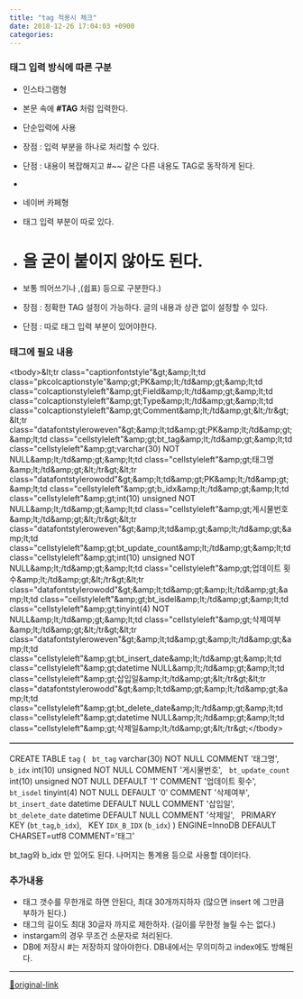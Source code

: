 ```yaml
---
title: "tag 적용시 체크"
date: 2018-12-26 17:04:03 +0900
categories: 
---
```

  

### 태그 입력 방식에 따른 구분

- 인스타그램형
- 본문 속에 **#TAG** 처럼 입력한다.
- 단순입력에 사용
- 장점 : 입력 부분을 하나로 처리할 수 있다.
- 단점 : 내용이 복잡해지고 #~~ 같은 다른 내용도 TAG로 동작하게 된다.
-   


- 네이버 카페형
- 태그 입력 부분이 따로 있다.
- # 을 굳이 붙이지 않아도 된다.
- 보통 띄어쓰기나 ,(쉽표) 등으로 구분한다.)
- 장점 : 정확한 TAG 설정이 가능하다. 글의 내용과 상관 없이 설정할 수 있다.
- 단점 : 따로 태그 입력 부분이 있어야한다.


### 태그에 필요 내용

<table border="1" class="statustablestyle" width="">&lt;tbody&gt;&amp;lt;tr class="captionfontstyle"&amp;gt;&amp;amp;lt;td class="pkcolcaptionstyle"&amp;amp;gt;PK&amp;amp;lt;/td&amp;amp;gt;&amp;amp;lt;td class="colcaptionstyleleft"&amp;amp;gt;Field&amp;amp;lt;/td&amp;amp;gt;&amp;amp;lt;td class="colcaptionstyleleft"&amp;amp;gt;Type&amp;amp;lt;/td&amp;amp;gt;&amp;amp;lt;td class="colcaptionstyleleft"&amp;amp;gt;Comment&amp;amp;lt;/td&amp;amp;gt;&amp;lt;/tr&amp;gt;&amp;lt;tr class="datafontstyleroweven"&amp;gt;&amp;amp;lt;td&amp;amp;gt;PK&amp;amp;lt;/td&amp;amp;gt;&amp;amp;lt;td class="cellstyleleft"&amp;amp;gt;bt_tag&amp;amp;lt;/td&amp;amp;gt;&amp;amp;lt;td class="cellstyleleft"&amp;amp;gt;varchar(30) NOT NULL&amp;amp;lt;/td&amp;amp;gt;&amp;amp;lt;td class="cellstyleleft"&amp;amp;gt;태그명&amp;amp;lt;/td&amp;amp;gt;&amp;lt;/tr&amp;gt;&amp;lt;tr class="datafontstylerowodd"&amp;gt;&amp;amp;lt;td&amp;amp;gt;PK&amp;amp;lt;/td&amp;amp;gt;&amp;amp;lt;td class="cellstyleleft"&amp;amp;gt;b_idx&amp;amp;lt;/td&amp;amp;gt;&amp;amp;lt;td class="cellstyleleft"&amp;amp;gt;int(10) unsigned NOT NULL&amp;amp;lt;/td&amp;amp;gt;&amp;amp;lt;td class="cellstyleleft"&amp;amp;gt;게시물번호&amp;amp;lt;/td&amp;amp;gt;&amp;lt;/tr&amp;gt;&amp;lt;tr class="datafontstyleroweven"&amp;gt;&amp;amp;lt;td&amp;amp;gt;&amp;amp;lt;/td&amp;amp;gt;&amp;amp;lt;td class="cellstyleleft"&amp;amp;gt;bt_update_count&amp;amp;lt;/td&amp;amp;gt;&amp;amp;lt;td class="cellstyleleft"&amp;amp;gt;int(10) unsigned NOT NULL&amp;amp;lt;/td&amp;amp;gt;&amp;amp;lt;td class="cellstyleleft"&amp;amp;gt;업데이트 횟수&amp;amp;lt;/td&amp;amp;gt;&amp;lt;/tr&amp;gt;&amp;lt;tr class="datafontstylerowodd"&amp;gt;&amp;amp;lt;td&amp;amp;gt;&amp;amp;lt;/td&amp;amp;gt;&amp;amp;lt;td class="cellstyleleft"&amp;amp;gt;bt_isdel&amp;amp;lt;/td&amp;amp;gt;&amp;amp;lt;td class="cellstyleleft"&amp;amp;gt;tinyint(4) NOT NULL&amp;amp;lt;/td&amp;amp;gt;&amp;amp;lt;td class="cellstyleleft"&amp;amp;gt;삭제여부&amp;amp;lt;/td&amp;amp;gt;&amp;lt;/tr&amp;gt;&amp;lt;tr class="datafontstyleroweven"&amp;gt;&amp;amp;lt;td&amp;amp;gt;&amp;amp;lt;/td&amp;amp;gt;&amp;amp;lt;td class="cellstyleleft"&amp;amp;gt;bt_insert_date&amp;amp;lt;/td&amp;amp;gt;&amp;amp;lt;td class="cellstyleleft"&amp;amp;gt;datetime NULL&amp;amp;lt;/td&amp;amp;gt;&amp;amp;lt;td class="cellstyleleft"&amp;amp;gt;삽입일&amp;amp;lt;/td&amp;amp;gt;&amp;lt;/tr&amp;gt;&amp;lt;tr class="datafontstylerowodd"&amp;gt;&amp;amp;lt;td&amp;amp;gt;&amp;amp;lt;/td&amp;amp;gt;&amp;amp;lt;td class="cellstyleleft"&amp;amp;gt;bt_delete_date&amp;amp;lt;/td&amp;amp;gt;&amp;amp;lt;td class="cellstyleleft"&amp;amp;gt;datetime NULL&amp;amp;lt;/td&amp;amp;gt;&amp;amp;lt;td class="cellstyleleft"&amp;amp;gt;삭제일&amp;amp;lt;/td&amp;amp;gt;&amp;lt;/tr&amp;gt;&lt;/tbody&gt;</table>  

CREATE TABLE `tag` (
  `bt_tag` varchar(30) NOT NULL COMMENT '태그명',
  `b_idx` int(10) unsigned NOT NULL COMMENT '게시물번호',
  `bt_update_count` int(10) unsigned NOT NULL DEFAULT '1' COMMENT '업데이트 횟수',
  `bt_isdel` tinyint(4) NOT NULL DEFAULT '0' COMMENT '삭제여부',
  `bt_insert_date` datetime DEFAULT NULL COMMENT '삽입일',
  `bt_delete_date` datetime DEFAULT NULL COMMENT '삭제일',
  PRIMARY KEY (`bt_tag`,`b_idx`),
  KEY `IDX_B_IDX` (`b_idx`)
) ENGINE=InnoDB DEFAULT CHARSET=utf8 COMMENT='태그'

  

bt_tag와 b_idx 만 있어도 된다. 나머지는 통계용 등으로 사용할 데이터다.
  
### 추가내용

- 태그 갯수를 무한개로 하면 안된다, 최대 30개까지하자 (많으면 insert 에 그만큼 부하가 된다.)
- 태그의 길이도 최대 30글자 까지로 제한하자. (길이를 무한정 늘릴 수는 없다.)
- instargam의 경우 무조건 소문자로 처리된다.
- DB에 저장시 #는 저장하지 않아야한다. DB내에서는 무의미하고 index에도 방해된다.





***
[🔗original-link](http://www.mins01.com/mh/tech/read/1224)
